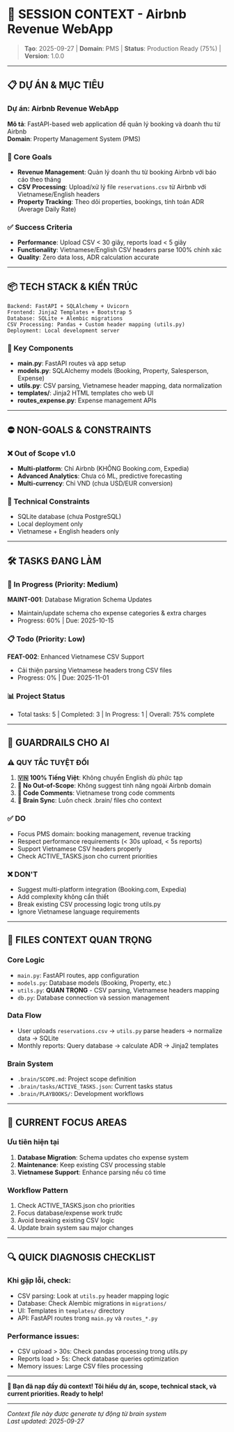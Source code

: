 # 🧠 SESSION CONTEXT - Airbnb Revenue WebApp

> **Tạo**: 2025-09-27 | **Domain**: PMS | **Status**: Production Ready (75%) | **Version**: 1.0.0

---

## 📋 **DỰ ÁN & MỤC TIÊU**

### **Dự án**: Airbnb Revenue WebApp  
**Mô tả**: FastAPI-based web application để quản lý booking và doanh thu từ Airbnb  
**Domain**: Property Management System (PMS)

### **🎯 Core Goals**  
- **Revenue Management**: Quản lý doanh thu từ booking Airbnb với báo cáo theo tháng
- **CSV Processing**: Upload/xử lý file `reservations.csv` từ Airbnb với Vietnamese/English headers
- **Property Tracking**: Theo dõi properties, bookings, tính toán ADR (Average Daily Rate)

### **✅ Success Criteria**
- **Performance**: Upload CSV < 30 giây, reports load < 5 giây  
- **Functionality**: Vietnamese/English CSV headers parse 100% chính xác
- **Quality**: Zero data loss, ADR calculation accurate

---

## 📦 **TECH STACK & KIẾN TRÚC**

```
Backend: FastAPI + SQLAlchemy + Uvicorn
Frontend: Jinja2 Templates + Bootstrap 5  
Database: SQLite + Alembic migrations
CSV Processing: Pandas + Custom header mapping (utils.py)
Deployment: Local development server
```

### **🔑 Key Components**
- **main.py**: FastAPI routes và app setup
- **models.py**: SQLAlchemy models (Booking, Property, Salesperson, Expense)
- **utils.py**: CSV parsing, Vietnamese header mapping, data normalization
- **templates/**: Jinja2 HTML templates cho web UI
- **routes_expense.py**: Expense management APIs

---

## ⛔ **NON-GOALS & CONSTRAINTS**

### **❌ Out of Scope v1.0**
- **Multi-platform**: Chỉ Airbnb (KHÔNG Booking.com, Expedia) 
- **Advanced Analytics**: Chưa có ML, predictive forecasting
- **Multi-currency**: Chỉ VND (chưa USD/EUR conversion)

### **🚧 Technical Constraints**  
- SQLite database (chưa PostgreSQL)
- Local deployment only
- Vietnamese + English headers only

---

## 🛠 **TASKS ĐANG LÀM**

### **🔄 In Progress (Priority: Medium)**
**MAINT-001**: Database Migration Schema Updates  
- Maintain/update schema cho expense categories & extra charges
- Progress: 60% | Due: 2025-10-15

### **📋 Todo (Priority: Low)**  
**FEAT-002**: Enhanced Vietnamese CSV Support
- Cải thiện parsing Vietnamese headers trong CSV files
- Progress: 0% | Due: 2025-11-01

### **📊 Project Status**
- Total tasks: 5 | Completed: 3 | In Progress: 1 | Overall: 75% complete

---

## 🚫 **GUARDRAILS CHO AI**

### **⚠️ QUY TẮC TUYỆT ĐỐI**
1. **🇻🇳 100% Tiếng Việt**: Không chuyển English dù phức tạp
2. **🚫 No Out-of-Scope**: Không suggest tính năng ngoài Airbnb domain
3. **📝 Code Comments**: Vietnamese trong code comments  
4. **🧠 Brain Sync**: Luôn check .brain/ files cho context

### **✅ DO**
- Focus PMS domain: booking management, revenue tracking
- Respect performance requirements (< 30s upload, < 5s reports)
- Support Vietnamese CSV headers properly  
- Check ACTIVE_TASKS.json cho current priorities

### **❌ DON'T**
- Suggest multi-platform integration (Booking.com, Expedia)
- Add complexity không cần thiết
- Break existing CSV processing logic trong utils.py
- Ignore Vietnamese language requirements

---

## 📁 **FILES CONTEXT QUAN TRỌNG**

### **Core Logic**
- `main.py`: FastAPI routes, app configuration
- `models.py`: Database models (Booking, Property, etc.)
- `utils.py`: **QUAN TRỌNG** - CSV parsing, Vietnamese headers mapping
- `db.py`: Database connection và session management

### **Data Flow**  
- User uploads `reservations.csv` → `utils.py` parse headers → normalize data → SQLite
- Monthly reports: Query database → calculate ADR → Jinja2 templates

### **Brain System**
- `.brain/SCOPE.md`: Project scope definition  
- `.brain/tasks/ACTIVE_TASKS.json`: Current tasks status
- `.brain/PLAYBOOKS/`: Development workflows

---

## 🎯 **CURRENT FOCUS AREAS**

### **Ưu tiên hiện tại**
1. **Database Migration**: Schema updates cho expense system
2. **Maintenance**: Keep existing CSV processing stable  
3. **Vietnamese Support**: Enhance parsing nếu có time

### **Workflow Pattern**
1. Check ACTIVE_TASKS.json cho priorities
2. Focus database/expense work trước
3. Avoid breaking existing CSV logic
4. Update brain system sau major changes

---

## 🔍 **QUICK DIAGNOSIS CHECKLIST**

### **Khi gặp lỗi, check:**
- CSV parsing: Look at `utils.py` header mapping logic
- Database: Check Alembic migrations in `migrations/`  
- UI: Templates in `templates/` directory
- API: FastAPI routes trong `main.py` và `routes_*.py`

### **Performance issues:**
- CSV upload > 30s: Check pandas processing trong utils.py
- Reports load > 5s: Check database queries optimization
- Memory issues: Large CSV files processing

---

**🚀 Bạn đã nạp đầy đủ context! Tôi hiểu dự án, scope, technical stack, và current priorities. Ready to help!**

---

*Context file này được generate tự động từ brain system*  
*Last updated: 2025-09-27*